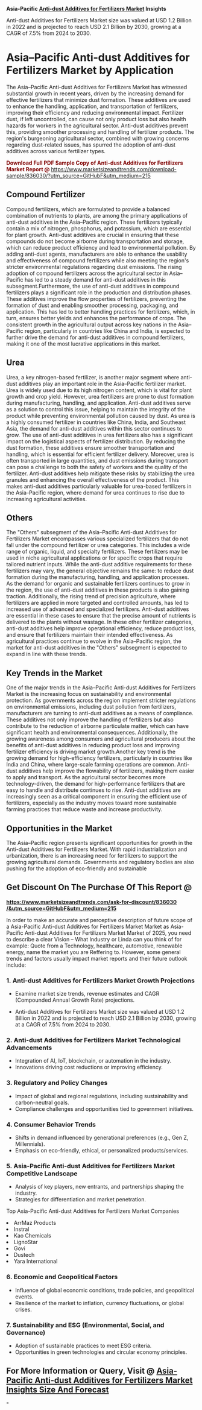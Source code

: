 <p><strong>Asia-Pacific&nbsp;<a href=""https://www.marketsizeandtrends.com/download-sample/836030/&amp;utm_source=GitHubF&amp;utm_medium=215"">Anti-dust Additives for Fertilizers Market</a> Insights</strong></p><p>Anti-dust Additives for Fertilizers Market size was valued at USD 1.2 Billion in 2022 and is projected to reach USD 2.1 Billion by 2030, growing at a CAGR of 7.5% from 2024 to 2030.</p><p><h1>Asia–Pacific Anti-dust Additives for Fertilizers Market by Application</h1><p>The Asia–Pacific Anti-dust Additives for Fertilizers Market has witnessed substantial growth in recent years, driven by the increasing demand for effective fertilizers that minimize dust formation. These additives are used to enhance the handling, application, and transportation of fertilizers, improving their efficiency and reducing environmental impact. Fertilizer dust, if left uncontrolled, can cause not only product loss but also health hazards for workers in the agricultural sector. Anti-dust additives prevent this, providing smoother processing and handling of fertilizer products. The region's burgeoning agricultural sector, combined with growing concerns regarding dust-related issues, has spurred the adoption of anti-dust additives across various fertilizer types.<p><strong><span style="color: #800000;">Download Full PDF Sample Copy of Anti-dust Additives for Fertilizers Market Report @</span>&nbsp;</strong><a href="https://www.marketsizeandtrends.com/download-sample/836030/?utm_source=GitHubF&amp;utm_medium=215" target="_blank">https://www.marketsizeandtrends.com/download-sample/836030/?utm_source=GitHubF&amp;utm_medium=215</a></p></p><h2>Compound Fertilizer</h2><p>Compound fertilizers, which are formulated to provide a balanced combination of nutrients to plants, are among the primary applications of anti-dust additives in the Asia–Pacific region. These fertilizers typically contain a mix of nitrogen, phosphorus, and potassium, which are essential for plant growth. Anti-dust additives are crucial in ensuring that these compounds do not become airborne during transportation and storage, which can reduce product efficiency and lead to environmental pollution. By adding anti-dust agents, manufacturers are able to enhance the usability and effectiveness of compound fertilizers while also meeting the region's stricter environmental regulations regarding dust emissions. The rising adoption of compound fertilizers across the agricultural sector in Asia–Pacific has led to a steady demand for anti-dust additives in this subsegment.Furthermore, the use of anti-dust additives in compound fertilizers plays a significant role in the production and distribution phases. These additives improve the flow properties of fertilizers, preventing the formation of dust and enabling smoother processing, packaging, and application. This has led to better handling practices for fertilizers, which, in turn, ensures better yields and enhances the performance of crops. The consistent growth in the agricultural output across key nations in the Asia–Pacific region, particularly in countries like China and India, is expected to further drive the demand for anti-dust additives in compound fertilizers, making it one of the most lucrative applications in this market.<h2>Urea</h2><p>Urea, a key nitrogen-based fertilizer, is another major segment where anti-dust additives play an important role in the Asia–Pacific fertilizer market. Urea is widely used due to its high nitrogen content, which is vital for plant growth and crop yield. However, urea fertilizers are prone to dust formation during manufacturing, handling, and application. Anti-dust additives serve as a solution to control this issue, helping to maintain the integrity of the product while preventing environmental pollution caused by dust. As urea is a highly consumed fertilizer in countries like China, India, and Southeast Asia, the demand for anti-dust additives within this sector continues to grow. The use of anti-dust additives in urea fertilizers also has a significant impact on the logistical aspects of fertilizer distribution. By reducing the dust formation, these additives ensure smoother transportation and handling, which is essential for efficient fertilizer delivery. Moreover, urea is often transported in large quantities, and dust emissions during transport can pose a challenge to both the safety of workers and the quality of the fertilizer. Anti-dust additives help mitigate these risks by stabilizing the urea granules and enhancing the overall effectiveness of the product. This makes anti-dust additives particularly valuable for urea-based fertilizers in the Asia–Pacific region, where demand for urea continues to rise due to increasing agricultural activities.<h2>Others</h2><p>The "Others" subsegment of the Asia–Pacific Anti-dust Additives for Fertilizers Market encompasses various specialized fertilizers that do not fall under the compound fertilizer or urea categories. This includes a wide range of organic, liquid, and specialty fertilizers. These fertilizers may be used in niche agricultural applications or for specific crops that require tailored nutrient inputs. While the anti-dust additive requirements for these fertilizers may vary, the general objective remains the same: to reduce dust formation during the manufacturing, handling, and application processes. As the demand for organic and sustainable fertilizers continues to grow in the region, the use of anti-dust additives in these products is also gaining traction. Additionally, the rising trend of precision agriculture, where fertilizers are applied in more targeted and controlled amounts, has led to increased use of advanced and specialized fertilizers. Anti-dust additives are essential in these cases to ensure that the precise amount of nutrients is delivered to the plants without wastage. In these other fertilizer categories, anti-dust additives help improve operational efficiency, reduce product loss, and ensure that fertilizers maintain their intended effectiveness. As agricultural practices continue to evolve in the Asia–Pacific region, the market for anti-dust additives in the "Others" subsegment is expected to expand in line with these trends.<h2>Key Trends in the Market</h2><p>One of the major trends in the Asia–Pacific Anti-dust Additives for Fertilizers Market is the increasing focus on sustainability and environmental protection. As governments across the region implement stricter regulations on environmental emissions, including dust pollution from fertilizers, manufacturers are turning to anti-dust additives as a means of compliance. These additives not only improve the handling of fertilizers but also contribute to the reduction of airborne particulate matter, which can have significant health and environmental consequences. Additionally, the growing awareness among consumers and agricultural producers about the benefits of anti-dust additives in reducing product loss and improving fertilizer efficiency is driving market growth.Another key trend is the growing demand for high-efficiency fertilizers, particularly in countries like India and China, where large-scale farming operations are common. Anti-dust additives help improve the flowability of fertilizers, making them easier to apply and transport. As the agricultural sector becomes more technology-driven, the demand for high-performance fertilizers that are easy to handle and distribute continues to rise. Anti-dust additives are increasingly seen as a critical component in ensuring the efficient use of fertilizers, especially as the industry moves toward more sustainable farming practices that reduce waste and increase productivity.<h2>Opportunities in the Market</h2><p>The Asia–Pacific region presents significant opportunities for growth in the Anti-dust Additives for Fertilizers Market. With rapid industrialization and urbanization, there is an increasing need for fertilizers to support the growing agricultural demands. Governments and regulatory bodies are also pushing for the adoption of eco-friendly and sustainable</p><h2><strong>Get Discount On The Purchase Of This Report @&nbsp;</strong></h2><p><strong><a href=""https://www.marketsizeandtrends.com/ask-for-discount/836030/&amp;utm_source=GitHubF&amp;utm_medium=215"" target=""_blank"">https://www.marketsizeandtrends.com/ask-for-discount/836030<br />/&amp;utm_source=GitHubF&amp;utm_medium=215</a></strong></p><p>In order to make an accurate and perceptive description of future scope of a Asia-Pacific&nbsp;Anti-dust Additives for Fertilizers Market Market as Asia-Pacific&nbsp;Anti-dust Additives for Fertilizers Market Market of 2025, you need to describe a clear Vision &ndash; What Industry or Linda can you think of for example: Quote from a Technology, healthcare, automotive, renewable energy, name the market you are Reffering to. However, some general trends and factors usually impact market reports and their future outlook include:</p><h3>1.&nbsp;<strong>Anti-dust Additives for Fertilizers Market Growth Projections</strong></h3><ul><li>Examine market size trends, revenue estimates and CAGR (Compounded Annual Growth Rate) projections.</li><li><p>Anti-dust Additives for Fertilizers Market size was valued at USD 1.2 Billion in 2022 and is projected to reach USD 2.1 Billion by 2030, growing at a CAGR of 7.5% from 2024 to 2030.</p></li></ul><h3>2.&nbsp;<strong>Anti-dust Additives for Fertilizers Market Technological Advancements</strong></h3><ul><li>Integration of AI, IoT, blockchain, or automation in the industry.</li><li>Innovations driving cost reductions or improving efficiency.</li></ul><h3>3.&nbsp;<strong>Regulatory and Policy Changes</strong></h3><ul><li>Impact of global and regional regulations, including sustainability and carbon-neutral goals.</li><li>Compliance challenges and opportunities tied to government initiatives.</li></ul><h3>4.&nbsp;<strong>Consumer Behavior Trends</strong></h3><ul><li>Shifts in demand influenced by generational preferences (e.g., Gen Z, Millennials).</li><li>Emphasis on eco-friendly, ethical, or personalized products/services.</li></ul><h3>5.&nbsp;<strong>Asia-Pacific Anti-dust Additives for Fertilizers Market Competitive Landscape</strong></h3><ul><li>Analysis of key players, new entrants, and partnerships shaping the industry.</li><li>Strategies for differentiation and market penetration.</li></ul><p data-pm-slice=""1 1 []"">Top Asia-Pacific Anti-dust Additives for Fertilizers Market Companies</p><div data-test-id=""""><p><li>ArrMaz Products</li><li> Instral</li><li> Kao Chemicals</li><li> LignoStar</li><li> Govi</li><li> Dustech</li><li> Yara International</li></p></div><h3>6.&nbsp;<strong>Economic and Geopolitical Factors</strong></h3><ul><li>Influence of global economic conditions, trade policies, and geopolitical events.</li><li>Resilience of the market to inflation, currency fluctuations, or global crises.</li></ul><h3>7.&nbsp;<strong>Sustainability and ESG (Environmental, Social, and Governance)</strong></h3><ul><li>Adoption of sustainable practices to meet ESG criteria.</li><li>Opportunities in green technologies and circular economy principles.</li></ul><h2><strong>For More Information or Query, Visit @&nbsp;</strong><a href=""https://www.verifiedmarketreports.com/product/anti-dust-additives-for-fertilizers-market/"" target=""_blank"">Asia-Pacific Anti-dust Additives for Fertilizers Market Insights Size And Forecast</a></h2>"
